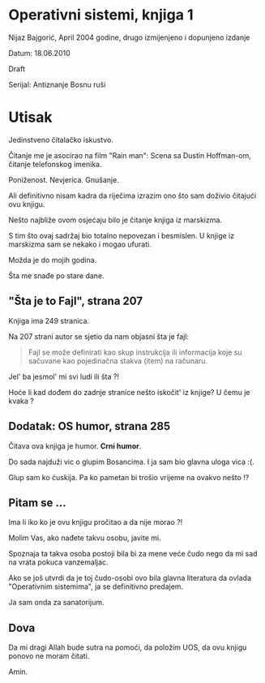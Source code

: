 # Operativni sistemi, knjiga 1

Nijaz Bajgorić, April 2004 godine, drugo izmijenjeno i dopunjeno izdanje


Datum: 18.06.2010

Draft

Serijal: Antiznanje Bosnu ruši


# Utisak

Jedinstveno čitalačko iskustvo.

Čitanje me je asocirao na film "Rain man": Scena sa Dustin Hoffman-om, čitanje telefonskog imenika.

Poniženost. Nevjerica. Gnušanje.

Ali definitivno nisam kadra da riječima izrazim ono što sam doživio čitajući ovu knjigu.

Nešto najbliže ovom osjećaju bilo je čitanje knjiga iz marskizma.

S tim što ovaj sadržaj bio totalno nepovezan i besmislen. U knjige iz marskizma sam se nekako i mogao ufurati.

Možda je do mojih godina. 

Šta me snađe po stare dane.

"Šta je to Fajl", strana 207
-----------------------------

Knjiga ima 249 stranica. 

Na 207 strani autor se sjetio da nam objasni šta je fajl:

> Fajl se može definirati kao skup instrukcija ili informacija koje su sačuvane kao pojedinačna stakva (item) na računaru.

Jel' ba jesmol' mi svi ludi ili šta ?!

Hoće li kad dođem do zadnje stranice nešto iskočit' iz knjige? U čemu je kvaka ?


Dodatak: OS humor, strana 285
-----------------------------

Čitava ova knjiga je humor. **Crni humor**.

Do sada najduži vic o glupim Bosancima. I ja sam bio glavna uloga vica :(. 

Glup sam ko ćuskija. Pa ko pametan bi trošio vrijeme na ovakvo nešto !?


Pitam se ...
--------------

Ima li iko ko je ovu knjigu pročitao a da nije morao ?!

Molim Vas, ako nađete takvu osobu, javite mi. 

Spoznaja ta takva osoba postoji bila bi za mene veće čudo nego da mi sad na vrata pokuca vanzemaljac.

Ako se još utvrdi da je toj čudo-osobi ovo bila glavna literatura da ovlada "Operativnim sistemima", ja se definitivno predajem.

Ja sam onda za sanatorijum.


Dova
----

Da mi dragi Allah bude sutra na pomoći, da položim UOS, da ovu knjigu ponovo ne moram čitati.

Amin.

